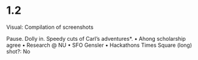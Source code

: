 # 1.2

Visual: Compilation of screenshots

Pause. Dolly in. Speedy cuts of Carl’s adventures*.
• Ahong scholarship agree
• Research @ NU
• SFO Gensler
• Hackathons
Times Square (long)
shot?: No
